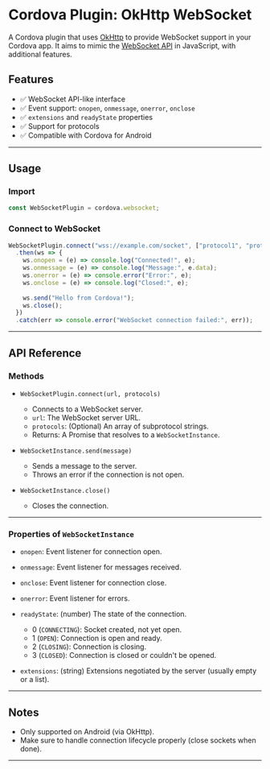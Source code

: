# Cordova Plugin: OkHttp WebSocket

A Cordova plugin that uses [OkHttp](https://square.github.io/okhttp/) to provide WebSocket support in your Cordova app.
It aims to mimic the [WebSocket API](https://developer.mozilla.org/en-US/docs/Web/API/WebSocket) in JavaScript, with additional features.

## Features

* ✅ WebSocket API-like interface
* ✅ Event support: `onopen`, `onmessage`, `onerror`, `onclose`
* ✅ `extensions` and `readyState` properties
* ✅ Support for protocols
* ✅ Compatible with Cordova for Android

---

## Usage

### Import

```javascript
const WebSocketPlugin = cordova.websocket;
```

### Connect to WebSocket

```javascript
WebSocketPlugin.connect("wss://example.com/socket", ["protocol1", "protocol2"])
  .then(ws => {
    ws.onopen = (e) => console.log("Connected!", e);
    ws.onmessage = (e) => console.log("Message:", e.data);
    ws.onerror = (e) => console.error("Error:", e);
    ws.onclose = (e) => console.log("Closed:", e);
    
    ws.send("Hello from Cordova!");
    ws.close();
  })
  .catch(err => console.error("WebSocket connection failed:", err));
```

---

## API Reference

### Methods

* `WebSocketPlugin.connect(url, protocols)`

    * Connects to a WebSocket server.
    * `url`: The WebSocket server URL.
    * `protocols`: (Optional) An array of subprotocol strings.
    * Returns: A Promise that resolves to a `WebSocketInstance`.

* `WebSocketInstance.send(message)`

    * Sends a message to the server.
    * Throws an error if the connection is not open.

* `WebSocketInstance.close()`

    * Closes the connection.

---

### Properties of `WebSocketInstance`

* `onopen`: Event listener for connection open.
* `onmessage`: Event listener for messages received.
* `onclose`: Event listener for connection close.
* `onerror`: Event listener for errors.
* `readyState`: (number) The state of the connection.

    * 0 (`CONNECTING`): Socket created, not yet open.
    * 1 (`OPEN`): Connection is open and ready.
    * 2 (`CLOSING`): Connection is closing.
    * 3 (`CLOSED`): Connection is closed or couldn't be opened.
* `extensions`: (string) Extensions negotiated by the server (usually empty or a list).

---

## Notes

* Only supported on Android (via OkHttp).
* Make sure to handle connection lifecycle properly (close sockets when done).

---